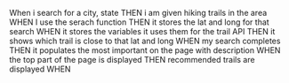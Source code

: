 When i search for a city, state
THEN i am given hiking trails in the area
WHEN I use the serach function
THEN it stores the lat and long for that search
WHEN it stores the variables it uses them for the trail API
THEN it shows which trail is close to that lat and long
WHEN my search completes
THEN it populates the most important on the page with description
WHEN the top part of the page is displayed
THEN recommended trails are displayed
WHEN 